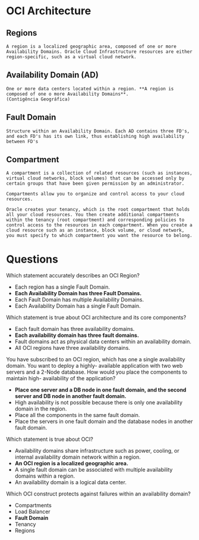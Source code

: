 # OCI Architecture

## Regions

    A region is a localized geographic area, composed of one or more Availability Domains. Oracle Cloud Infrastructure resources are either region-specific, such as a virtual cloud network.

## Availability Domain (AD)

    One or more data centers located within a region. **A region is composed of one o more Availability Domains**.
    (Contigência Geográfica)

## Fault Domain

    Structure within an Availability Domain. Each AD contains three FD's, and each FD's has its own link, thus establishing high availability between FD's

## Compartment

    A compartment is a collection of related resources (such as instances, virtual cloud networks, block volumes) that can be accessed only by certain groups that have been given permission by an administrator.
    
    Compartments allow you to organize and control access to your cloud resources. 

    Oracle creates your tenancy, which is the root compartment that holds all your cloud resources. You then create additional compartments within the tenancy (root compartment) and corresponding policies to control access to the resources in each compartment. When you create a cloud resource such as an instance, block volume, or cloud network, you must specify to which compartment you want the resource to belong.

# Questions

Which statement accurately describes an OCI Region?
* Each region has a single Fault Domain.
* **Each Availability Domain has three Fault Domains.**
* Each Fault Domain has multiple Availability Domains.
* Each Availability Domain has a single Fault Domain.

Which statement is true about OCI architecture and its core components?
* Each fault domain has three availability domains.
* **Each availability domain has three fault domains.**
* Fault domains act as physical data centers within an availability domain.
* All OCI regions have three availability domains.

You have subscribed to an OCI region, which has one a single availability domain. You want to deploy a highly- available application with two web servers and a 2-Node database.
How would you place the components to maintain high- availability of the application?
* **Place one server and a DB node in one fault domain, and the second server and DB node in another fault domain.**
* High availability is not possible because there is only one availability domain in the region.
* Place all the components in the same fault domain.
* Place the servers in one fault domain and the database nodes in another fault domain.

Which statement is true about OCI?
* Availability domains share infrastructure such as power, cooling, or internal availability domain network within a region.
* **An OCI region is a localized geographic area.**
* A single fault domain can be associated with multiple availability domains within a region.
* An availability domain is a logical data center.

Which OCI construct protects against failures within an availability domain?
* Compartments
* Load Balancer
* **Fault Domain**
* Tenancy
* Regions
